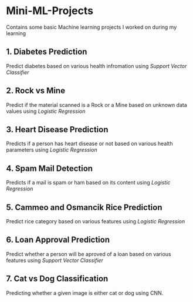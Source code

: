 # Mini-ML-Projects
Contains some basic Machine learning projects I worked on during my learning

## 1. Diabetes Prediction 
Predict diabetes based on various health infromation using *Support Vector Classifier*

## 2. Rock vs Mine
Predict if the material scanned is a Rock or a Mine based on unknown data values using *Logistic Regression*

## 3. Heart Disease Prediction
Predicts if a person has heart disease or not based on various health parameters using *Logistic Regression*

## 4. Spam Mail Detection
Predicts if a mail is spam or ham based on its content using *Logistic Regression*

## 5. Cammeo and Osmancik Rice Prediction
Predict rice category based on various features using *Logistic Regression*

## 6. Loan Approval Prediction
Predict whether a person will be aproved of a loan based on various features using *Support Vector Classifier*

## 7. Cat vs Dog Classification
Predicting whether a given image is either cat or dog using CNN.





